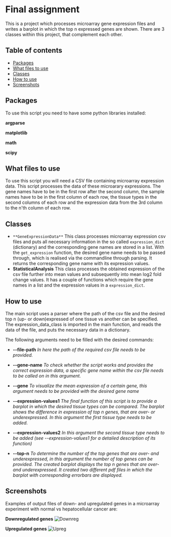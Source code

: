 # Final assignment
This is a project which processes microarray gene expression files and writes a barplot in which the top n expressed genes are shown.
There are 3 classes within this project, that complement each other. 

## Table of contents
- [Packages](#packages)
- [What files to use](#what-files-to-use)
- [Classes](#classes)
- [How to use](#how-to-use)
- [Screenshots](#screenshots)

## Packages
 To use this script you need to have some python libraries installed:

 **argparse**
 
 **matplotlib**
 
 **math**
 
 **scipy** 

## What files to use
To use this script you will need a CSV file containing microarray expression data. This script processes the data of these microarary expressions. The gene names have to be in the first row after the second column, the sample names have to be in the first column of each row, the tissue types in the  second columns of each row and the expression data from the 3rd column to the n'th column of each row. 

## Classes
- ```**GeneExpressionData**``` This class processes microarray expression csv files and puts all necessary information in the so called ```expression_dict``` (dictionary) and the corresponding gene names are stored in a list. With the ```get_expression``` function, the desired gene name needs to be passed through, which is realised via the commandline through parsing. It returns the corresponding gene name with its expression values.
-  **StatisticalAnalysis** This class processes the obtained expression of the csv file further into mean values and subsequently into mean log2 fold change values. It has a couple of functions which require the gene names in a list and the expression values in a ```expression_dict```. 

## How to use
The main script uses a parser where the path of the csv file and the desired top n (up- or down)expressed of one tissue vs another can be specified. The expression_data_class is imported in the main function, and reads the data of the file, and puts the necessary data in a dictionary. 

The following arguments need to be filled with the desired commands:
- **--file-path** *In here the path of the required csv file needs to be provided.*

- **--gene-name** *To check whether the script works and provides the correct expression data, a specific gene name within the csv file needs to be called on in this argument.*

- **--gene** *To visualize the mean expression of a certain gene, this argument needs to be provided with the desired gene name*

- **--expression-values1** *The final function of this script is to provide a barplot in which the desired tissue types can be compared. The barplot shows the difference in expression of top n genes, that are over- or underexpressed. In this argument the first tissue type needs to be added.*

- **--expression-values2** *In this argument the second tissue type needs to be added (see --expression-values1 for a detailed description of its function)*

- **--top-n** *To determine the number of the top genes that are over- and underexpressed, in this argument the number of top genes can be provided. The created barplot displays the top n genes that are over- and underexpressed. It created two different pdf files in which the barplot with corresponding errorbars are displayed.*

## Screenshots
Examples of output files of down- and upregulated genes in a microarray experiment with normal vs hepatocellular cancer are:

**Downregulated genes**
![Downreg](https://github.com/josvandam0/Final-Assignment/assets/131524850/30c65f6d-0ea6-49f5-9b62-de93e6f309f4)

**Upregulated genes**
![Upreg](https://github.com/josvandam0/Final-Assignment/assets/131524850/4470c399-9806-45fa-9bfe-cbd09a26f8c3)
